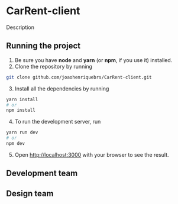 # CarRent-client
Description

## Running the project

1. Be sure you have **node** and **yarn** (or **npm**, if you use it) installed.
2. Clone the repository by running
```bash
git clone github.com/joaohenriquebrs/CarRent-client.git
```
3. Install all the dependencies by running
```bash
yarn install
# or
npm install
```
4. To run the development server, run
```bash
yarn run dev
# or  
npm dev
```
5. Open [http://localhost:3000](http://localhost:3000) with your browser to see the result.

## Development team

## Design team

